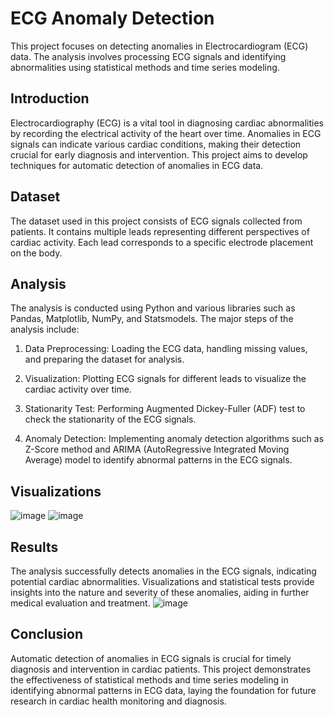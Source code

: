 # ECG Anomaly Detection

This project focuses on detecting anomalies in Electrocardiogram (ECG) data. The analysis involves processing ECG signals and identifying abnormalities using statistical methods and time series modeling.

## Introduction

Electrocardiography (ECG) is a vital tool in diagnosing cardiac abnormalities by recording the electrical activity of the heart over time. Anomalies in ECG signals can indicate various cardiac conditions, making their detection crucial for early diagnosis and intervention. This project aims to develop techniques for automatic detection of anomalies in ECG data.

## Dataset

The dataset used in this project consists of ECG signals collected from patients. It contains multiple leads representing different perspectives of cardiac activity. Each lead corresponds to a specific electrode placement on the body.

## Analysis

The analysis is conducted using Python and various libraries such as Pandas, Matplotlib, NumPy, and Statsmodels. The major steps of the analysis include:

1. Data Preprocessing: Loading the ECG data, handling missing values, and preparing the dataset for analysis.

2. Visualization: Plotting ECG signals for different leads to visualize the cardiac activity over time.

3. Stationarity Test: Performing Augmented Dickey-Fuller (ADF) test to check the stationarity of the ECG signals.

4. Anomaly Detection: Implementing anomaly detection algorithms such as Z-Score method and ARIMA (AutoRegressive Integrated Moving Average) model to identify abnormal patterns in the ECG signals.

## Visualizations

   ![image](https://github.com/PiyushChaudhari-007/ECG_ANOMALY_DETECTION/assets/147206358/b6cf7b93-03d8-47f5-aef5-82eac11aaf19)
   ![image](https://github.com/PiyushChaudhari-007/ECG_ANOMALY_DETECTION/assets/147206358/e21ddace-f811-461b-8b1e-f3fee79e0f20)



## Results

The analysis successfully detects anomalies in the ECG signals, indicating potential cardiac abnormalities. Visualizations and statistical tests provide insights into the nature and severity of these anomalies, aiding in further medical evaluation and treatment.
   ![image](https://github.com/PiyushChaudhari-007/ECG_ANOMALY_DETECTION/assets/147206358/3b437e8f-1895-4548-b1be-992b4803cb86)
## Conclusion

Automatic detection of anomalies in ECG signals is crucial for timely diagnosis and intervention in cardiac patients. This project demonstrates the effectiveness of statistical methods and time series modeling in identifying abnormal patterns in ECG data, laying the foundation for future research in cardiac health monitoring and diagnosis.
